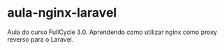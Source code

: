 # aula-nginx-laravel
Aula do curso FullCycle 3.0. Aprendendo como utilizar nginx como proxy reverso para o Laravel.
